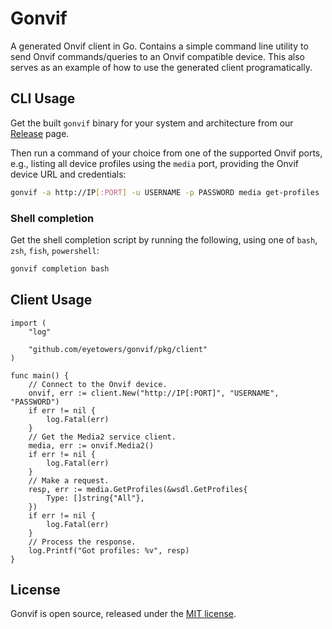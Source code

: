 # Gonvif

A generated Onvif client in Go. Contains a simple command line utility to send Onvif
commands/queries to an Onvif compatible device. This also serves as an example of how to use the
generated client programatically.

## CLI Usage

Get the built `gonvif` binary for your system and architecture from our
[Release](https://github.com/eyetowers/gonvif/releases) page.

Then run a command of your choice from one of the supported Onvif ports, e.g., listing all device
profiles using the `media` port, providing the Onvif device URL and credentials:

```bash
gonvif -a http://IP[:PORT] -u USERNAME -p PASSWORD media get-profiles
```

### Shell completion

Get the shell completion script by running the following, using one of `bash`, `zsh`, `fish`,
`powershell`:

```bash
gonvif completion bash
```

## Client Usage

```golang
import (
    "log"

    "github.com/eyetowers/gonvif/pkg/client"
)

func main() {
    // Connect to the Onvif device.
    onvif, err := client.New("http://IP[:PORT]", "USERNAME", "PASSWORD")
    if err != nil {
        log.Fatal(err)
    }
    // Get the Media2 service client.
    media, err := onvif.Media2()
    if err != nil {
        log.Fatal(err)
    }
    // Make a request.
    resp, err := media.GetProfiles(&wsdl.GetProfiles{
        Type: []string{"All"},
    })
    if err != nil {
        log.Fatal(err)
    }
    // Process the response.
    log.Printf("Got profiles: %v", resp)
}
```

## License

Gonvif is open source, released under the [MIT license](./LICENSE).
